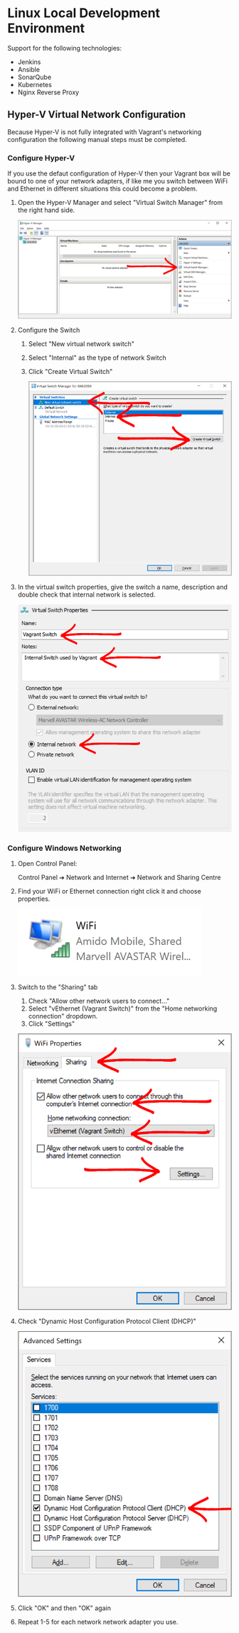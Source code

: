 # Linux Local Development Environment

Support for the following technologies:

-   Jenkins
-   Ansible
-   SonarQube
-   Kubernetes
-   Nginx Reverse Proxy

## Hyper-V Virtual Network Configuration

Because Hyper-V is not fully integrated with Vagrant's networking configuration the following manual steps must be completed.

### Configure Hyper-V

If you use the defaut configuration of Hyper-V then your Vagrant box will be bound to one of your network adapters, if like me you switch between WiFi and Ethernet in different situations this could become a problem.

1.  Open the Hyper-V Manager and select "Virtual Switch Manager" from the right hand side.

    ![Open the Hyper-V Manager and Select the Virtual Switch Manager](doc/img/001-hyper-v-switch-manager.png)

2.  Configure the Switch

    1.  Select "New virtual network switch"
    2.  Select "Internal" as the type of network Switch
    3.  Click "Create Virtual Switch"

        ![Create Virtual Switch](doc/img/002-hyper-v-create-virtual-switch.png)

3.  In the virtual switch properties, give the switch a name, description and double check that internal network is selected.

    ![Configure Virtual Switch](doc/img/003-hyper-v-configure-virtual-switch.png)

### Configure Windows Networking

1.  Open Control Panel:

      Control Panel ➔ Network and Internet ➔ Network and Sharing Centre

2.  Find your WiFi or Ethernet connection right click it and choose properties.

    ![WiFi Adapter](doc/img/004-wifi-adapter.png)

3.  Switch to the "Sharing" tab

    1.  Check "Allow other network users to connect..."
    2.  Select "vEthernet (Vagrant Switch)" from the "Home networking connection" dropdown.
    3.  Click "Settings"

    ![WiFi Sharing Tab](doc/img/005-wifi-sharing.png)

4.  Check "Dynamic Host Configuration Protocol Client (DHCP)"

    ![](doc/img/006-enable-dhcp.png)

5.  Click "OK" and then "OK" again

6.  Repeat 1-5 for each network network adapter you use.
